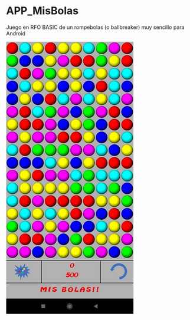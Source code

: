 # APP_MisBolas
Juego en RFO BASIC de un rompebolas (o ballbreaker) muy sencillo para Android



![Imagen misbolas.jpg](https://github.com/jepalza/APP_MisBolas/blob/main/pantallazos/misbolas.jpg)
